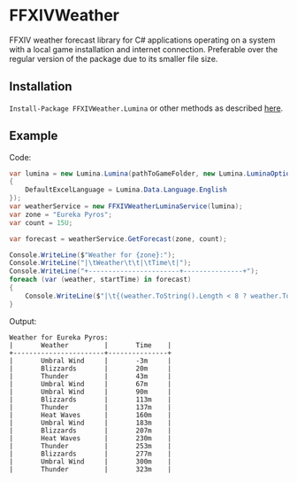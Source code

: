 # FFXIVWeather
FFXIV weather forecast library for C# applications operating on a system with a local game installation and internet connection. Preferable over the regular version of the package due to its smaller file size.

## Installation
`Install-Package FFXIVWeather.Lumina` or other methods as described [here](https://www.nuget.org/packages/FFXIVWeather.Lumina/).

## Example
Code:
```cs
var lumina = new Lumina.Lumina(pathToGameFolder, new Lumina.LuminaOptions
{
    DefaultExcelLanguage = Lumina.Data.Language.English
});
var weatherService = new FFXIVWeatherLuminaService(lumina);
var zone = "Eureka Pyros";
var count = 15U;

var forecast = weatherService.GetForecast(zone, count);

Console.WriteLine($"Weather for {zone}:");
Console.WriteLine("|\tWeather\t\t|\tTime\t|");
Console.WriteLine("+-----------------------+---------------+");
foreach (var (weather, startTime) in forecast)
{
    Console.WriteLine($"|\t{(weather.ToString().Length < 8 ? weather.ToString() + '\t' : weather.ToString())}\t|\t{Math.Round((startTime - DateTime.UtcNow).TotalMinutes)}m\t|");
}
```

Output:
```
Weather for Eureka Pyros:
|       Weather         |       Time    |
+-----------------------+---------------+
|       Umbral Wind     |       -3m     |
|       Blizzards       |       20m     |
|       Thunder         |       43m     |
|       Umbral Wind     |       67m     |
|       Umbral Wind     |       90m     |
|       Blizzards       |       113m    |
|       Thunder         |       137m    |
|       Heat Waves      |       160m    |
|       Umbral Wind     |       183m    |
|       Blizzards       |       207m    |
|       Heat Waves      |       230m    |
|       Thunder         |       253m    |
|       Blizzards       |       277m    |
|       Umbral Wind     |       300m    |
|       Thunder         |       323m    |
```
